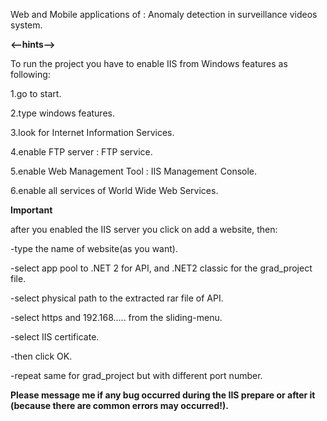 Web and Mobile applications of : Anomaly detection in surveillance videos system.

**<--hints-->**

To run the project you have to enable IIS from Windows features as following:

1.go to start.

2.type windows features.

3.look for Internet Information Services.

4.enable FTP server : FTP service.

5.enable Web Management Tool : IIS Management Console.

6.enable all services of World Wide Web Services.

****Important****

after you enabled the IIS server you click on add a website, then:

-type the name of website(as you want).

-select app pool to .NET 2 for API, and .NET2 classic for the grad_project file.

-select physical path to the extracted rar file of API.

-select https and 192.168..... from the sliding-menu.

-select IIS certificate.

-then click OK.

-repeat same for grad_project but with different port number.

**Please message me if any bug occurred during the IIS prepare or after it (because there are common errors may occurred!).**
